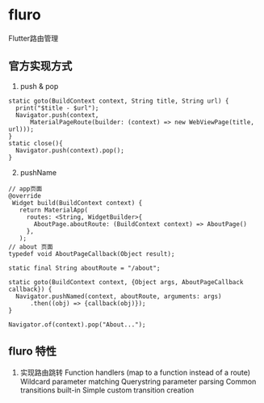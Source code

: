 fluro
===
Flutter路由管理

## 官方实现方式
1. push & pop
```
static goto(BuildContext context, String title, String url) {
  print("$title - $url");
  Navigator.push(context,
      MaterialPageRoute(builder: (context) => new WebViewPage(title, url)));
}
static close(){
  Navigator.push(context).pop();
}
```
2. pushName
```
// app页面
@override
 Widget build(BuildContext context) {
   return MaterialApp(
     routes: <String, WidgetBuilder>{
       AboutPage.aboutRoute: (BuildContext context) => AboutPage()
     },
   );
// about 页面
typedef void AboutPageCallback(Object result);

static final String aboutRoute = "/about";

static goto(BuildContext context, {Object args, AboutPageCallback callback}) {
  Navigator.pushNamed(context, aboutRoute, arguments: args)
      .then((obj) => {callback(obj)});
}

Navigator.of(context).pop("About...");
```

## fluro 特性
1. 实现路由跳转
Function handlers (map to a function instead of a route)
Wildcard parameter matching
Querystring parameter parsing
Common transitions built-in
Simple custom transition creation
